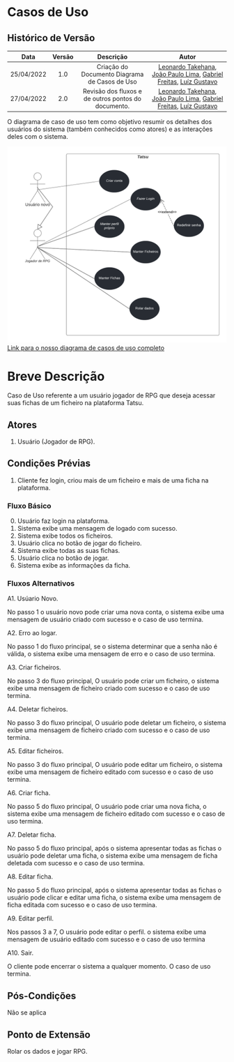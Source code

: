 # Casos de Uso

## Histórico de Versão
|    Data    | Versão |                Descrição                |                     Autor                     |
| :--------: | :----: | :-------------------------------------: | :-------------------------------------------: |
| 25/04/2022 |  1.0   | Criação do Documento Diagrama de Casos de Uso |[Leonardo Takehana](https://github.com/ltakehana), [João Paulo Lima](https://github.com/jpaulohe4rt), [Gabriel Freitas](https://github.com/gabrielfreitass1), [Luíz Gustavo](https://github.com/LuizGustavoFR) |
| 27/04/2022 |  2.0   | Revisão dos fluxos e de outros pontos do documento. |[Leonardo Takehana](https://github.com/ltakehana), [João Paulo Lima](https://github.com/jpaulohe4rt), [Gabriel Freitas](https://github.com/gabrielfreitass1), [Luíz Gustavo](https://github.com/LuizGustavoFR) |

O diagrama de caso de uso tem como objetivo resumir os detalhes dos usuários do sistema (também conhecidos como atores) e as interações deles com o sistema.


<img src="../Assets/Images/casosUso.png" alt="UserCases">
<br>
<a href="https://lucid.app/lucidchart/ae4233ad-e531-44be-b961-696152307382/edit?invitationId=inv_8ac4596d-9ca2-4c56-babc-58f933c1278a">Link para o nosso diagrama de casos de uso completo</a>

# Breve Descrição

Caso de Uso referente a um usuário jogador de RPG que deseja acessar suas fichas de um ficheiro na plataforma Tatsu.

## Atores

01. Usuário (Jogador de RPG).

## Condições Prévias

01. Cliente fez login, criou mais de um ficheiro e mais de uma ficha na plataforma.
### Fluxo Básico

00. Usuário faz login na plataforma.
00. Sistema exibe uma mensagem de logado com sucesso.
00. Sistema exibe todos os ficheiros.
00. Usuário clica no botão de jogar do ficheiro.
00. Sistema exibe todas as suas fichas.
00. Usuário clica no botão de jogar.
00. Sistema exibe as informações da ficha.

### Fluxos Alternativos

 A1. Usúario Novo.

No passo 1 o usuário novo pode criar uma nova conta, o sistema exibe uma mensagem de usuário criado com sucesso e o caso de uso termina.

A2. Erro ao logar.

No passo 1 do fluxo principal, se o sistema determinar que a senha não é válida, o sistema exibe uma mensagem de erro e o caso de uso termina.

A3. Criar ficheiros.

No passo 3 do fluxo principal, O usuário pode criar um ficheiro, o sistema exibe uma mensagem de ficheiro criado com sucesso e o caso de uso termina.   

A4. Deletar ficheiros.

No passo 3 do fluxo principal, O usuário pode deletar um ficheiro, o sistema exibe uma mensagem de ficheiro criado com sucesso e o caso de uso termina.  

 A5. Editar ficheiros.

No passo 3 do fluxo principal, O usuário pode editar um ficheiro, o sistema exibe uma mensagem de ficheiro editado com sucesso e o caso de uso termina.      

A6. Criar ficha.

No passo 5 do fluxo principal, O usuário pode criar uma nova ficha, o sistema exibe uma mensagem de ficheiro editado com sucesso e o caso de uso termina.
    
A7. Deletar ficha.

No passo 5 do fluxo principal, após o sistema apresentar todas as fichas o usuário pode deletar uma ficha, o sistema exibe uma mensagem de ficha deletada com sucesso e o caso de uso termina.
    
A8. Editar ficha.

No passo 5 do fluxo principal, após o sistema apresentar todas as fichas o usuário pode clicar e editar uma ficha, o sistema exibe uma mensagem de ficha editada com sucesso e o caso de uso termina.

A9. Editar perfil.

Nos passos 3 a 7, O usuário pode editar o perfil. o sistema exibe uma mensagem de usuário editado com sucesso e o caso de uso termina

A10. Sair.

O cliente pode encerrar o sistema a qualquer momento. O caso de uso termina.           
    
## Pós-Condições

Não se aplica

## Ponto de Extensão

Rolar os dados e jogar RPG.